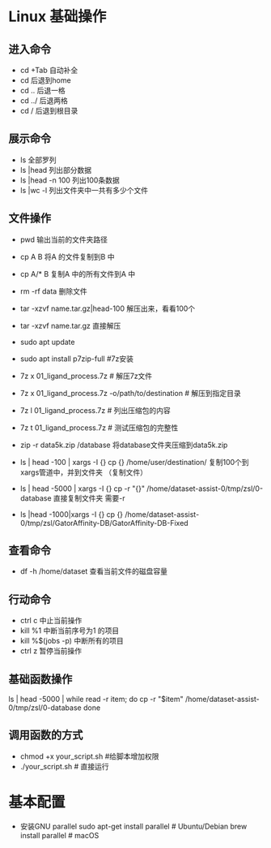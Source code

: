 # Linux 基础操作
##  进入命令
- cd +Tab 自动补全
- cd 后退到home
- cd .. 后退一格
- cd ../ 后退两格
- cd / 后退到根目录

## 展示命令
- ls 全部罗列
- ls |head 列出部分数据
- ls |head -n 100 列出100条数据
- ls |wc -l 列出文件夹中一共有多少个文件

## 文件操作
- pwd 输出当前的文件夹路径
- cp A B 将A 的文件复制到B 中
- cp A/* B 复制A 中的所有文件到A 中
- rm -rf data 删除文件
- tar -xzvf name.tar.gz|head-100  解压出来，看看100个
- tar -xzvf name.tar.gz 直接解压
- sudo apt update
- sudo apt install p7zip-full #7z安装
- 7z x 01_ligand_process.7z # 解压7z文件
- 7z x 01_ligand_process.7z -o/path/to/destination # 解压到指定目录
- 7z l 01_ligand_process.7z # 列出压缩包的内容
- 7z t 01_ligand_process.7z # 测试压缩包的完整性
- zip -r data5k.zip /database 将database文件夹压缩到data5k.zip
- ls | head -100 | xargs -I {} cp {} /home/user/destination/ 复制100个到xargs管道中，并到文件夹 （复制文件）
- ls | head -5000 | xargs -I {} cp -r "{}" /home/dataset-assist-0/tmp/zsl/0-database 直接复制文件夹 需要-r

 - ls |head -1000|xargs -I {} cp {} /home/dataset-assist-0/tmp/zsl/GatorAffinity-DB/GatorAffinity-DB-Fixed


## 查看命令
- df -h /home/dataset 查看当前文件的磁盘容量


## 行动命令
- ctrl c 中止当前操作
- kill %1 中断当前序号为1 的项目
- kill %$(jobs -p) 中断所有的项目
- ctrl z 暂停当前操作

## 基础函数操作

ls | head -5000 | while read -r item; do
    cp -r "$item" /home/dataset-assist-0/tmp/zsl/0-database
done

## 调用函数的方式
- chmod +x your_script.sh #给脚本增加权限
- ./your_script.sh # 直接运行
# 基本配置
- 安装GNU parallel
sudo apt-get install parallel  # Ubuntu/Debian
brew install parallel          # macOS